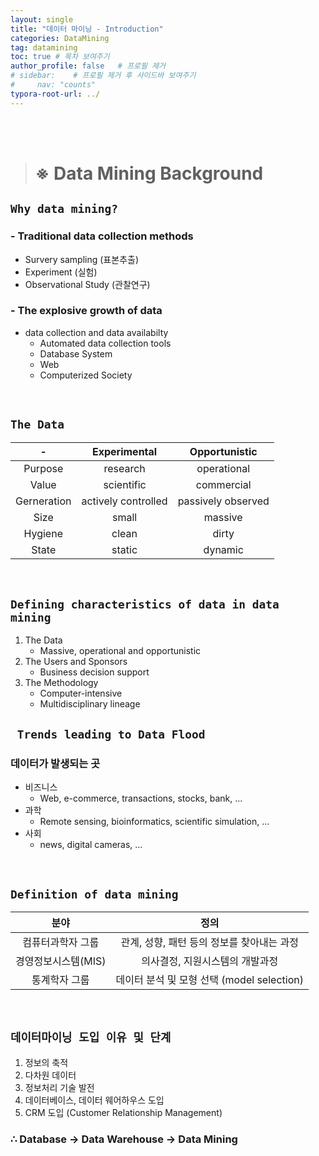 ```yaml
---
layout: single
title: "데이터 마이닝 - Introduction"
categories: DataMining
tag: datamining
toc: true # 목차 보여주기
author_profile: false   # 프로필 제거
# sidebar:    # 프로필 제거 후 사이드바 보여주기
#     nav: "counts"
typora-root-url: ../
---
```

<br><br>

> # ※ Data Mining Background
## `Why data mining?`
### - Traditional data collection methods
- Survery sampling (표본추출)
- Experiment (실험)
- Observational Study (관찰연구)

### - The explosive growth of data
- data collection and data availabilty
  +  Automated data collection tools
  + Database System
  + Web
  + Computerized Society
  
<br>

## `The Data`

| -           | Experimental        | Opportunistic      |
|:-----------:|:-------------------:|:------------------:|
| Purpose     | research            | operational        |
| Value       | scientific          | commercial         |
| Gerneration | actively controlled | passively observed |
| Size        | small               | massive            |
| Hygiene     | clean               | dirty              |
| State       | static              | dynamic            |


<br>

## `Defining characteristics of data in data mining`
1. The Data
   - Massive, operational and opportunistic
2. The Users and Sponsors
   - Business decision support
3. The Methodology
    - Computer-intensive
    - Multidisciplinary lineage

## ` Trends leading to Data Flood`
### 데이터가 발생되는 곳
- 비즈니스
  + Web, e-commerce, transactions, stocks, bank, ...
- 과학
  + Remote sensing, bioinformatics, scientific simulation, ...
- 사회
  + news, digital cameras, ...

<br>

## `Definition of data mining`
| 분야           | 정의                               |
|:------------:|:--------------------------------:|
| 컴퓨터과학자 그룹    | 관계, 성향, 패턴 등의 정보를 찾아내는 과정        |
| 경영정보시스템(MIS) | 의사결정, 지원시스템의 개발과정                |
| 통계학자 그룹      | 데이터 분석 및 모형 선택 (model selection) |

<br>

## `데이터마이닝 도입 이유 및 단계`
1. 정보의 축적
2. 다차원 데이터
3. 정보처리 기술 발전
4. 데이터베이스, 데이터 웨어하우스 도입
5. CRM 도입 (Customer Relationship Management)

### **∴ Database -> Data Warehouse -> Data Mining**

